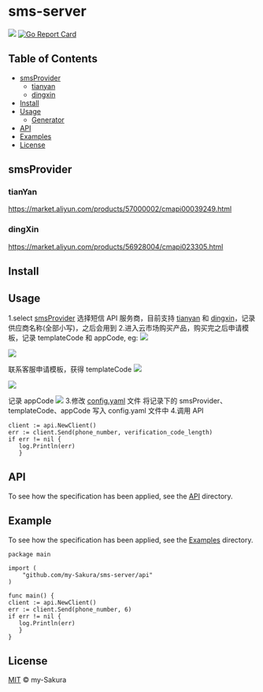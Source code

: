 # sms-server 

<a href = https://www.github.com/my-sakura/sms-server><img src = "https://img.shields.io/badge/readme%20style-standard-green"></a>
[![Go Report Card](https://goreportcard.com/badge/github.com/my-sakura/sms-server)](https://goreportcard.com/report/github.com/my-sakura/sms-server)

## Table of Contents

- [smsProvider](https://github.com/my-Sakura/sms-server#smsprovider)
  - [tianyan](https://github.com/my-sakura/sms-server#tianyan)
  - [dingxin](https://github.com/my-sakura/sms-server#dingxin)
- [Install](https://github.com/my-Sakura/sms-server#install)
- [Usage](https://github.com/my-Sakura/sms-server#usage)
  - [Generator](https://github.com/my-Sakura/sms-server#generator)
- [API](https://github.com/my-Sakura/sms-server#api)
- [Examples](https://github.com/my-Sakura/sms-server#example)
- [License](https://github.com/my-Sakura/sms-server#license)

## smsProvider
### tianYan

  https://market.aliyun.com/products/57000002/cmapi00039249.html
### dingXin

  https://market.aliyun.com/products/56928004/cmapi023305.html
  
## Install

## Usage

1.select [smsProvider](https://github.com/my-Sakura/sms-server#smsprovider)
   选择短信 API 服务商，目前支持 [tianyan](https://market.aliyun.com/products/57000002/cmapi00039249.html) 和 [dingxin](https://market.aliyun.com/products/56928004/cmapi023305.html)，记录供应商名称(全部小写)，之后会用到
2.进入云市场购买产品，购买完之后申请模板，记录 templateCode 和 appCode, eg:
  ![](https://github.com/my-Sakura/sms-server/blob/main/pictures/usage%20(4).png)
   
  ![](https://github.com/my-Sakura/sms-server/blob/main/pictures/usage%20(1).png)
   
  联系客服申请模板，获得 templateCode
  ![](https://github.com/my-Sakura/sms-server/blob/main/pictures/usage%20(2).png)
   
  ![](https://github.com/my-Sakura/sms-server/blob/main/pictures/usage%20(3).png)
   
  记录 appCode
  ![](https://github.com/my-Sakura/sms-server/blob/main/pictures/usage.png)
3.修改 [config.yaml](https://github.com/my-Sakura/sms-server/blob/main/config/config.yaml) 文件
  将记录下的 smsProvider、templateCode、appCode 写入 config.yaml 文件中
4.调用 API

  ```
  client := api.NewClient()
  err := client.Send(phone_number, verification_code_length)    
  if err != nil {
     log.Println(err)
     }
  ```

## API

To see how the specification has been applied, see the [API](https://github.com/my-Sakura/sms-server/tree/main/api) directory.

## Example

To see how the specification has been applied, see the [Examples](https://github.com/my-Sakura/sms-server/tree/main/examples) directory.

  ```
  package main
   
  import (
      "github.com/my-Sakura/sms-server/api"
  )
   
  func main() {
  client := api.NewClient()
  err := client.Send(phone_number, 6)    
  if err != nil {
     log.Println(err)
     }
  }
  ```

## License

[MIT](https://github.com/my-Sakura/sms-server/blob/main/LICENSE) © my-Sakura
